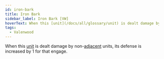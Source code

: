 ```yaml
---
id: iron-bark
title: Iron Bark
sidebar_label: Iron Bark [VW]
hoverText: When this [unit](/docs/all/glossary/unit) is dealt damage by non-[adjacent](/docs/all/glossary/adjacent) units, its defense is increased by 1 for that engage.
tags:
  - Valenwood
---
```


When this [unit](/docs/all/glossary/unit) is dealt damage by non-[adjacent](/docs/all/glossary/adjacent) units, its defense is increased by 1 for that engage.
